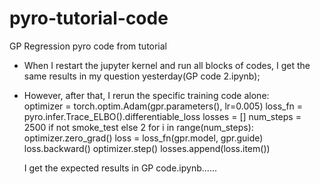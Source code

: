 # pyro-tutorial-code
GP Regression pyro code from tutorial

+ When I restart the jupyter kernel and run all blocks of codes, I get the same results in my question yesterday(GP code 2.ipynb);   
+ However, after that, I rerun the specific training code alone:    
    optimizer = torch.optim.Adam(gpr.parameters(), lr=0.005)
    loss_fn = pyro.infer.Trace_ELBO().differentiable_loss
    losses = []
    num_steps = 2500 if not smoke_test else 2
    for i in range(num_steps):
        optimizer.zero_grad()
        loss = loss_fn(gpr.model, gpr.guide)
        loss.backward()
        optimizer.step()
        losses.append(loss.item())      
  
  I get the expected results in GP code.ipynb......
